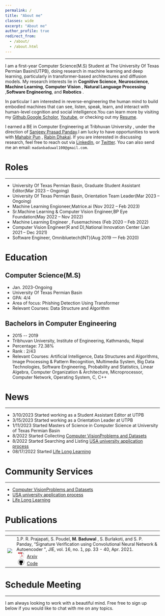 ```yaml
---
permalink: /
title: "About me"
classes: wide
excerpt: "About me"
author_profile: true
redirect_from: 
  - /about/
  - /about.html
---
```

------------

<!-- I am a first-year Computer Science(M.S) Student at The University Of Texas Permian Basin(UTPB), conducting research under [Prof. Quan Yuan](https://www.utpb.edu/directory/faculty-staff/yuan_q)  in machine learning and deep learning, particularly in transformer-based architectures and diffusion models. My research interests lie in **Cognitive Science**, **Neuroscience**, **Machine Learning**, **Computer Vision** , **Natural Language Processing** ,**Software Engineering**, and **Robotics** . -->


I am a first-year Computer Science(M.S) Student at The University Of Texas Permian Basin(UTPB), doing research in machine learning and deep learning, particularly in transformer-based architectures and diffusion models. My research interests lie in **Cognitive Science**, **Neuroscience**, **Machine Learning**, **Computer Vision** , **Natural Language Processing** ,**Software Engineering**, and **Robotics** .

In particular I am interested in reverse-engineering the human mind to build embodied machines that can see, listen, speak, learn, and interact with human-level cognition and social intelligence.You can learn more by visiting my [Github](https://github.com/MadanBaduwal),[Google Scholor](https://scholar.google.com/citations?user=mIEdm2IAAAAJ&hl=en), [Youtube](https://www.youtube.com/channel/UCnJhPtjZJHtSvYgviEBJImA), or checking out my [Resume](https://madanbaduwal.github.io/assets/Documents/Baduwal_Madan_Resume.pdf).

I earned a BE in Computer Engineering at Tribhuvan University , under the direction of [Sanjeev Prasad Panday](https://scholar.google.com/citations?user=oTWWLT8AAAAJ&hl=en).I am lucky to have opportunities to work with [Mahabir Pun](https://en.wikipedia.org/wiki/Mahabir_Pun) , [Rabin Dhakal](https://rabindhakal.com/). If you are interested in discussing research, feel free to reach out via [LinkedIn](https://www.linkedin.com/in/madanbaduwal), or [Twitter](https://twitter.com/MadanBaduwal1). You can also send me an email: ```madanbaduwal100@gmail.com```. 


# Roles
------------
* University Of Texas Permian Basin, Graduate Student Assistant Editor(Mar 2023 – Ongoing)
* University Of Texas Permian Basin, Orientation Team Leader(Mar 2023 – Ongoing)
* Machine Learning Engioneer,Matrice.ai (Nov 2022 – Feb 2023)
* Sr.Machine Learning & Computer Vision Engineer,BP Eye Foundation(May 2022 – Nov 2022)
* Machine Learning Engineer , Fusemachines (Feb 2020 – Feb 2022)
* Computer Vision Engineer(R and D),National Innovation Center  (Jan 2021 – Dec 2021)
* Software Engineer, Omnibluetech(INT)(Aug 2019 — Feb 2020)


# Education

## Computer Science(M.S)

  * Jan. 2023-Ongoing
  * University Of Texas Permian Basin
  * GPA: 4/4
  * Area of focus: Phishing Detection Using Transformer
  * Relevant Courses: Data Structure and Algorithm

## Bachelors in Computer Engineering

  * 2015 -- 2019
  * Tribhuvan University, Institute of Engineering, Kathmandu, Nepal
  * Percentage: 72.38%
  * Rank : 2/43
  * Relevant Courses: Artificial Intelligence, Data Structures and Algorithms, Image Processing & Pattern Recognition, Multimedia System, Big Data Technologies, Software
  Engineering, Probability and Statistics, Linear Algebra, Computer Organization & Architecture, Microprocessor, Computer Network, Operating System, C, C++




# News
------------

* 3/10/2023 Started working as a Student Assistant Editor at UTPB
* 3/15/2023 Started working as a Orientation Leader at UTPB
* 1/11/2023 Started Masters of Science in Computer Science at University of Texas Permian Basin
* 8/2022 Started Collecting [Computer VisionProblems and Datasets](https://madanbaduwal.github.io/computer-vision-problems-and-datasets)
* 8/2022 Started Searching and Listing [USA university application process](https://github.com/madanbaduwal/usa-university-application-process) 
* 08/17/2022 Started [Life Long Learning](https://github.com/MadanBaduwal/learning)



# Community Services
------------
* [Computer VisionProblems and Datasets](https://madanbaduwal.github.io/computer-vision-problems-and-datasets)
* [USA university application process](https://github.com/madanbaduwal/usa-university-application-process) 
* [Life Long Learning](https://github.com/MadanBaduwal/learning)


# Publications
------------
<table style="border: none; border-collapse: collapse;" border="0">

<tr style="border-collapse: separate; border-spacing:30em;">
  <td style="border-collapse: collapse; border: none;">
    <img src="https://raw.githubusercontent.com/MadanBaduwal/MadanBaduwal.github.io/main/images/publications/1.View-of-Signature-Verification-using-Convolutional-Neural-Network-Autoencoder.png" width="800" />
  </td>
  <td style="border-collapse: collapse; border: none;">
    1.P. R. Prajapati, S. Poudel,<b> M. Baduwal </b>, S. Burlakoti, and S. P. Panday, “Signature Verification using Convolutional Neural Network & Autoencoder ”, JIE, vol. 16, no. 1, pp. 33 - 40, Apr. 2021.<br>
    <img src="https://raw.githubusercontent.com/mingsun-tse/mingsun-tse.github.io/master/images/pdf_icon.png" width="20" height="20" hspace="5">
    <span><a href="https://tuta.pcampus.edu.np/journal/index.php/jie/article/view/16-01-05/fulltext-160105">Arxiv</a></span><br>
    <img src="https://raw.githubusercontent.com/mingsun-tse/mingsun-tse.github.io/master/images/github_icon.png" width="20" height="20" hspace="5">
    <span><a href="https://github.com/MadanBaduwal/hastakshar">Code</a></span><br>
  </td>
</tr>
</table>

# Schedule Meeting
------------

<p>I am always looking to work with a beautiful mind.
Free free to sign up below if you would like to chat with me on any topics.</p>
<!-- Calendly inline widget begin -->
<div class="calendly-inline-widget" data-url="https://calendly.com/madanbaduwal/computer-vision-lab" style="min-width:320px;height:630px; padding-left: 0px;"></div>
<script type="text/javascript" src="https://assets.calendly.com/assets/external/widget.js" async></script>
<!-- Calendly inline widget end -->
